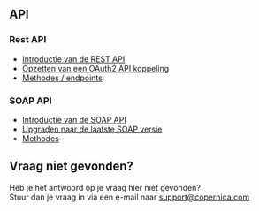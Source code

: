 ## API

### Rest API
- [Introductie van de REST API](./restv2/rest-api)  
- [Opzetten van een OAuth2 API koppeling](./restv2/rest-oauth)  
- [Methodes / endpoints](./restv2/rest-api)  

### SOAP API
- [Introductie van de SOAP API](./soap-api-documentation)  
- [Upgraden naar de laatste SOAP versie](./soap-api-upgrade-login)  
- [Methodes](./apireference)

## Vraag niet gevonden?
Heb je het antwoord op je vraag hier niet gevonden?  
Stuur dan je vraag in via een e-mail naar [support@copernica.com](mailto:support@copernica.com)
